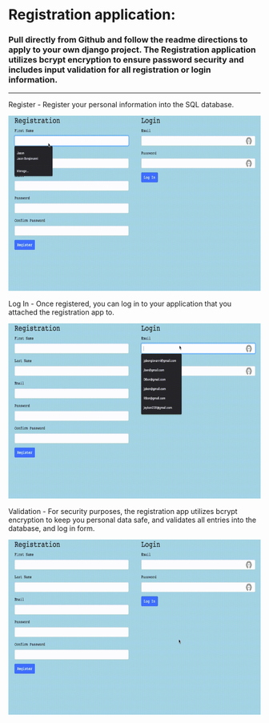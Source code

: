# Registration application: 
<h3>Pull directly from Github and follow the readme directions to apply to your own django project. The Registration application utilizes bcrypt encryption to ensure password security and includes input validation for all registration or login information.</h3>

<hr>

<p>Register - Register your personal information into the SQL database.</p>
<img src="https://github.com/JpBongiovanni/registration_app/blob/main/movies/register.gif" width="530" height="350" />

<p>Log In - Once registered, you can log in to your application that you attached the registration app to.</p>
<img src="https://github.com/JpBongiovanni/registration_app/blob/main/movies/log_in.gif" width="530" height="350" />

<p>Validation - For security purposes, the registration app utilizes bcrypt encryption to keep you personal data safe, and validates all entries into the database, and log in form.</p>
<img src="https://github.com/JpBongiovanni/registration_app/blob/main/movies/validation.gif" width="530" height="350" />

